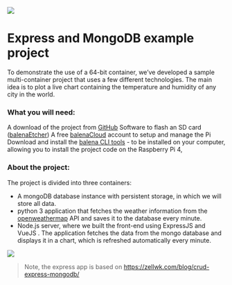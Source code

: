 ![](https://github.com/balena-io-playground/express-mongo-sample/blob/master/assets/header.png?raw=true)

# Express and MongoDB example project

To demonstrate the use of a 64-bit container, we’ve developed a sample multi-container project that uses a few different technologies. The main idea is to plot a live chart containing the temperature and humidity of any city in the world. 

### What you will need:
A download of the project from [GitHub](https://github.com/balena-io-playground/express-mongo-sample)
Software to flash an SD card ([balenaEtcher](https://balena.io/etcher))
A free [balenaCloud](https://balena.io/cloud) account to setup and manage the Pi Download and install the [balena CLI tools](https://github.com/balena-io/balena-cli/blob/master/INSTALL.md) - to be installed on your computer, allowing you to install the project code on the Raspberry Pi 4,

### About the project:

The project is divided into three containers:
* A mongoDB database instance with persistent storage, in which we will store all data. 
* python 3 application that fetches the weather information from the [openweathermap](https://openweathermap.org) API and saves it to the database every minute. 
* Node.js server, where we built the front-end using ExpressJS and VueJS . The application fetches the data from the mongo database and displays it in a chart, which is refreshed automatically every minute.

![](https://github.com/balena-io-playground/express-mongo-sample/blob/master/assets/body.png?raw=true)

> Note, the express app is based on https://zellwk.com/blog/crud-express-mongodb/
